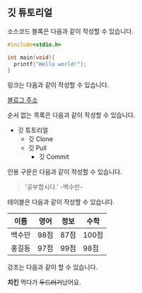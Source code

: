 ## 깃 튜토리얼

소스코드 블록은 다음과 같이 작성할 수 있습니다.

```c
#include<stdio.h>

int main(void){
  printf("Hello world!");
}
```

링크는 다음과 같이 작성할 수 있습니다.

[블로그 주소](https://www.naver.com)

순서 없는 목록은 다음과 같이 작성할 수 있습니다.
* 깃 튜토리얼
  * 깃 Clone
  * 깃 Pull
    * 깃 Commit

인용 구문은 다음과 같이 작성할 수 있습니다.
> '공부합시다.' -백수만-

테이블은 다음과 같이 작성할 수 있습니다.

이름|영어|정보|수학
---|---|---|---|
백수만|98점|87점|100점|
홍길동|97점|99점|98점|

강조는 다음과 같이 할 수 있습니다.

**치킨** 먹다가 ~~두드러기~~났어요.
